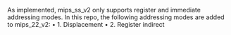 As implemented, mips_ss_v2 only supports register and immediate addressing modes. In this repo, the following addressing modes are added to mips_22_v2:
• 1. Displacement
• 2. Register indirect
